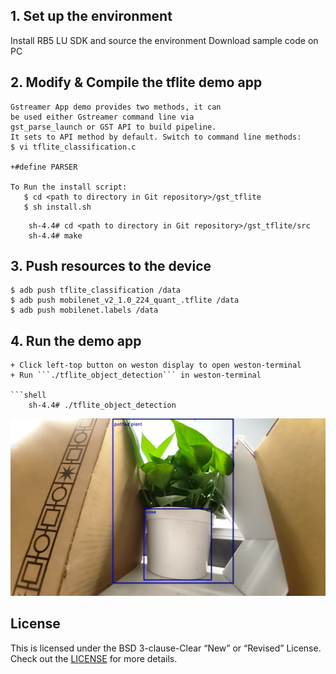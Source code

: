 ## 1. Set up the environment
Install RB5 LU SDK and source the environment
Download sample code on PC

## 2. Modify & Compile the tflite demo app
```
Gstreamer App demo provides two methods, it can
be used either Gstreamer command line via
gst_parse_launch or GST API to build pipeline.
It sets to API method by default. Switch to command line methods:
$ vi tflite_classification.c

+#define PARSER

To Run the install script:
   $ cd <path to directory in Git repository>/gst_tflite
   $ sh install.sh
```

```shell
    sh-4.4# cd <path to directory in Git repository>/gst_tflite/src
    sh-4.4# make
```

## 3. Push resources to the device
```
$ adb push tflite_classification /data
$ adb push mobilenet_v2_1.0_224_quant_.tflite /data
$ adb push mobilenet.labels /data
```

## 4. Run the demo app
```
+ Click left-top button on weston display to open weston-terminal
+ Run ```./tflite_object_detection``` in weston-terminal 

```shell
    sh-4.4# ./tflite_object_detection
```

![Image text](image/gst-tflite2.png)

## License
This is licensed under the BSD 3-clause-Clear “New” or “Revised” License. Check out the [LICENSE](LICENSE) for more details.
